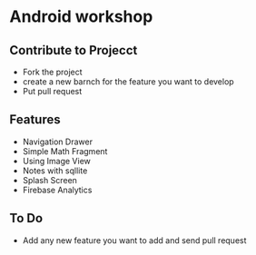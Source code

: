 # Android workshop


## Contribute to Projecct

* Fork the project
* create a new barnch for the feature you want to develop
* Put pull request

## Features
* Navigation Drawer
* Simple Math Fragment
* Using Image View
* Notes with sqllite
* Splash Screen
* Firebase Analytics

## To Do
* Add any new feature you want to add and send pull request